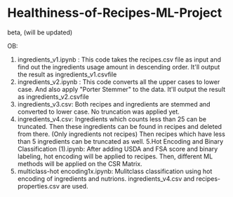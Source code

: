 # Healthiness-of-Recipes-ML-Project
beta, (will be updated)

OB: 

1. ingredients_v1.ipynb : This code takes the recipes.csv file as input and find out the ingredients usage amount in descending order. It'll output the result as ingredients_v1.csvfile
2. ingredients_v2.ipynb : This code converts all the upper cases to lower case. And also apply "Porter Stemmer" to the data. It'll output the result as ingredients_v2.csvfile
3. ingredients_v3.csv: Both recipes and ingredients are stemmed and converted to lower case. No truncation was applied yet.
4. ingredients_v4.csv: Ingredients which counts less than 25 can be truncated.
Then these ingredients can be found in recipes and deleted from there. (Only ingredients not recipes)
Then recipes which have less than 5 ingredients can be truncated as well.
5.Hot Encoding and Binary Classification (1).ipynb: After adding USDA and FSA score and binary labeling, hot encoding will be applied to recipes.
Then, different ML methods will be applied on the CSR Matrix.
6. multiclass-hot encoding1x.ipynb: Mulitclass classification using hot encoding of ingredients and nutrions. ingredients_v4.csv and recipes-properties.csv are used. 
